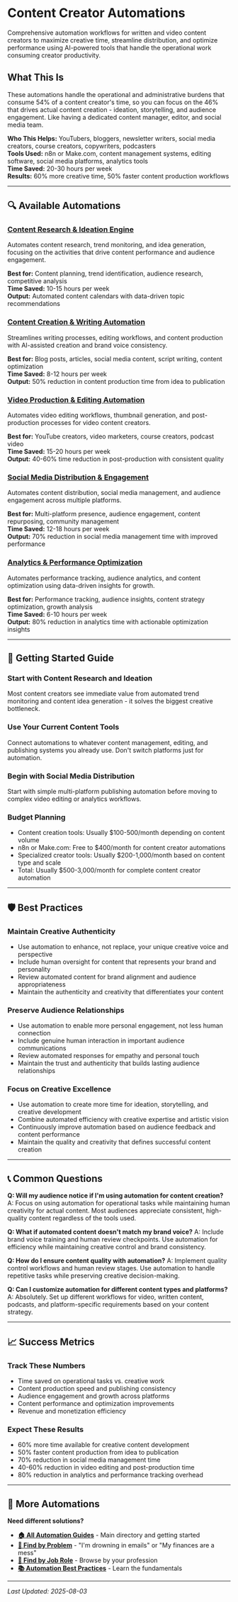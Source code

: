 # Content Creator Automations

Comprehensive automation workflows for written and video content creators to maximize creative time, streamline distribution, and optimize performance using AI-powered tools that handle the operational work consuming creator productivity.

## What This Is

These automations handle the operational and administrative burdens that consume 54% of a content creator's time, so you can focus on the 46% that drives actual content creation - ideation, storytelling, and audience engagement. Like having a dedicated content manager, editor, and social media team.

**Who This Helps:** YouTubers, bloggers, newsletter writers, social media creators, course creators, copywriters, podcasters  
**Tools Used:** n8n or Make.com, content management systems, editing software, social media platforms, analytics tools  
**Time Saved:** 20-30 hours per week  
**Results:** 60% more creative time, 50% faster content production workflows  

---

## 🔍 Available Automations

### [Content Research & Ideation Engine](Content%20Research%20and%20Ideation%20Engine.md)
Automates content research, trend monitoring, and idea generation, focusing on the activities that drive content performance and audience engagement.

**Best for:** Content planning, trend identification, audience research, competitive analysis  
**Time Saved:** 10-15 hours per week  
**Output:** Automated content calendars with data-driven topic recommendations

### [Content Creation & Writing Automation](Content%20Creation%20and%20Writing%20Automation.md)
Streamlines writing processes, editing workflows, and content production with AI-assisted creation and brand voice consistency.

**Best for:** Blog posts, articles, social media content, script writing, content optimization  
**Time Saved:** 8-12 hours per week  
**Output:** 50% reduction in content production time from idea to publication

### [Video Production & Editing Automation](Video%20Production%20and%20Editing%20Automation.md)
Automates video editing workflows, thumbnail generation, and post-production processes for video content creators.

**Best for:** YouTube creators, video marketers, course creators, podcast video  
**Time Saved:** 15-20 hours per week  
**Output:** 40-60% time reduction in post-production with consistent quality

### [Social Media Distribution & Engagement](Social%20Media%20Distribution%20and%20Engagement.md)
Automates content distribution, social media management, and audience engagement across multiple platforms.

**Best for:** Multi-platform presence, audience engagement, content repurposing, community management  
**Time Saved:** 12-18 hours per week  
**Output:** 70% reduction in social media management time with improved performance

### [Analytics & Performance Optimization](Analytics%20and%20Performance%20Optimization.md)
Automates performance tracking, audience analytics, and content optimization using data-driven insights for growth.

**Best for:** Performance tracking, audience insights, content strategy optimization, growth analysis  
**Time Saved:** 6-10 hours per week  
**Output:** 80% reduction in analytics time with actionable optimization insights

---

## 🎯 Getting Started Guide

### Start with Content Research and Ideation
Most content creators see immediate value from automated trend monitoring and content idea generation - it solves the biggest creative bottleneck.

### Use Your Current Content Tools
Connect automations to whatever content management, editing, and publishing systems you already use. Don't switch platforms just for automation.

### Begin with Social Media Distribution
Start with simple multi-platform publishing automation before moving to complex video editing or analytics workflows.

### Budget Planning
- Content creation tools: Usually $100-500/month depending on content volume
- n8n or Make.com: Free to $400/month for content creator automations
- Specialized creator tools: Usually $200-1,000/month based on content type and scale
- Total: Usually $500-3,000/month for complete content creator automation

---

## 🛡️ Best Practices

### Maintain Creative Authenticity
- Use automation to enhance, not replace, your unique creative voice and perspective
- Include human oversight for content that represents your brand and personality
- Review automated content for brand alignment and audience appropriateness
- Maintain the authenticity and creativity that differentiates your content

### Preserve Audience Relationships
- Use automation to enable more personal engagement, not less human connection
- Include genuine human interaction in important audience communications
- Review automated responses for empathy and personal touch
- Maintain the trust and authenticity that builds lasting audience relationships

### Focus on Creative Excellence
- Use automation to create more time for ideation, storytelling, and creative development
- Combine automated efficiency with creative expertise and artistic vision
- Continuously improve automation based on audience feedback and content performance
- Maintain the quality and creativity that defines successful content creation

---

## 📞 Common Questions

**Q: Will my audience notice if I'm using automation for content creation?**
A: Focus on using automation for operational tasks while maintaining human creativity for actual content. Most audiences appreciate consistent, high-quality content regardless of the tools used.

**Q: What if automated content doesn't match my brand voice?**
A: Include brand voice training and human review checkpoints. Use automation for efficiency while maintaining creative control and brand consistency.

**Q: How do I ensure content quality with automation?**
A: Implement quality control workflows and human review stages. Use automation to handle repetitive tasks while preserving creative decision-making.

**Q: Can I customize automation for different content types and platforms?**
A: Absolutely. Set up different workflows for video, written content, podcasts, and platform-specific requirements based on your content strategy.

---

## 📈 Success Metrics

### Track These Numbers
- Time saved on operational tasks vs. creative work
- Content production speed and publishing consistency
- Audience engagement and growth across platforms
- Content performance and optimization improvements
- Revenue and monetization efficiency

### Expect These Results
- 60% more time available for creative content development
- 50% faster content production from idea to publication
- 70% reduction in social media management time
- 40-60% reduction in video editing and post-production time
- 80% reduction in analytics and performance tracking overhead

---

## 🔗 More Automations

**Need different solutions?**
- **[🏠 All Automation Guides](../../AI%20Automations%20Guide.md)** - Main directory and getting started
- **[🎯 Find by Problem](../../Automation%20Workflows%20by%20Problem.md)** - "I'm drowning in emails" or "My finances are a mess"
- **[👔 Find by Job Role](../../Automation%20Workflows%20by%20Job%20Role.md)** - Browse by your profession
- **[📚 Automation Best Practices](../../Automation%20Best%20Practices.md)** - Learn the fundamentals

---

*Last Updated: 2025-08-03*